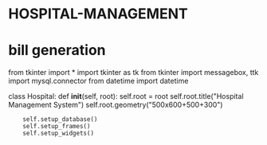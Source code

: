 # HOSPITAL-MANAGEMENT
# bill generation

from tkinter import *
import tkinter as tk
from tkinter import messagebox, ttk
import mysql.connector
from datetime import datetime

class Hospital:
    def __init__(self, root):
        self.root = root
        self.root.title("Hospital Management System")
        self.root.geometry("500x600+500+300")

        self.setup_database()
        self.setup_frames()
        self.setup_widgets()
